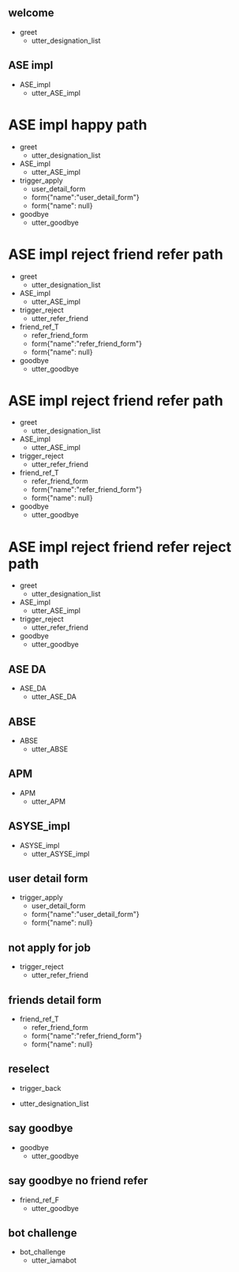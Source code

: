 ## welcome
* greet
  - utter_designation_list

## ASE impl
* ASE_impl
  - utter_ASE_impl
  
# ASE impl happy path
* greet
  - utter_designation_list
* ASE_impl
  - utter_ASE_impl
* trigger_apply
  - user_detail_form
  - form{"name":"user_detail_form"}
  - form{"name": null}
* goodbye
   - utter_goodbye
   
# ASE impl reject friend refer path
* greet
  - utter_designation_list
* ASE_impl
  - utter_ASE_impl
* trigger_reject
  - utter_refer_friend
* friend_ref_T
  - refer_friend_form
  - form{"name":"refer_friend_form"} 
  - form{"name": null}
* goodbye
   - utter_goodbye
 
# ASE impl reject friend refer path
* greet
  - utter_designation_list
* ASE_impl
  - utter_ASE_impl
* trigger_reject
  - utter_refer_friend
* friend_ref_T
  - refer_friend_form
  - form{"name":"refer_friend_form"} 
  - form{"name": null}
* goodbye
   - utter_goodbye 

# ASE impl reject friend refer reject path
* greet
  - utter_designation_list
* ASE_impl
  - utter_ASE_impl
* trigger_reject
  - utter_refer_friend
* goodbye
   - utter_goodbye 

## ASE DA
* ASE_DA
  - utter_ASE_DA
  
## ABSE
* ABSE
  - utter_ABSE
  
## APM
* APM
  - utter_APM
  
## ASYSE_impl
* ASYSE_impl
  - utter_ASYSE_impl
  

## user detail form
* trigger_apply
  - user_detail_form
  - form{"name":"user_detail_form"}
  - form{"name": null}
  
## not apply for job
* trigger_reject
  - utter_refer_friend

## friends detail form
* friend_ref_T
  - refer_friend_form
  - form{"name":"refer_friend_form"} 
  - form{"name": null}

## reselect
* trigger_back
 - utter_designation_list
 
## say goodbye
* goodbye
   - utter_goodbye
   
## say goodbye no friend refer
* friend_ref_F
   - utter_goodbye

## bot challenge
* bot_challenge
  - utter_iamabot
